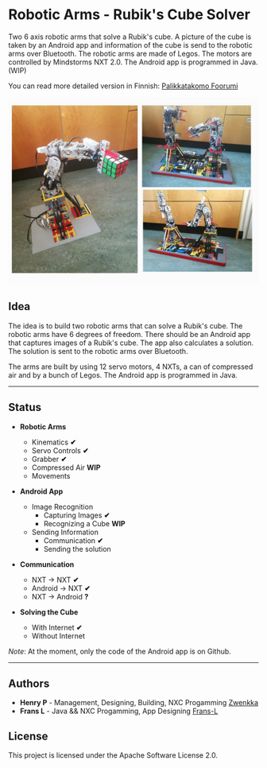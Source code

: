# Robotic Arms - Rubik's Cube Solver

Two 6 axis robotic arms that solve a Rubik's cube. A picture of the cube is taken by an Android app and information of the cube is send to the robotic arms over Bluetooth. The robotic arms are made of Legos. The motors are controlled by Mindstorms NXT 2.0. The Android app is programmed in Java. (WIP) 

You can read more detailed version in Finnish: [Palikkatakomo Foorumi](http://www.palikkatakomo.org/forum/read.php?4,38848)

<p align="center">
  <img src="https://github.com/Frans-L/RobotArm-RubiksSolver/blob/master/Pictures/arms.jpg?raw=true" alt="A picture of the robots arms"/>
</p>

## Idea

The idea is to build two robotic arms that can solve a Rubik's cube. The robotic arms have 6 degrees of freedom. There should be an Android app that captures images of a Rubik's cube. The app also calculates a solution. The solution is sent to the robotic arms over Bluetooth.

The arms are built by using 12 servo motors, 4 NXTs, a can of compressed air and by a bunch of Legos. The Android app is programmed in Java.

---

## Status

* **Robotic Arms**
    * Kinematics **✔**
    * Servo Controls **✔**
    * Grabber **✔**
    * Compressed Air **WIP**
    * Movements  

* **Android App**
    * Image Recognition
        * Capturing Images **✔**
        * Recognizing a Cube **WIP**
    * Sending Information
        * Communication **✔**
        * Sending the solution

* **Communication**
    * NXT -> NXT **✔**
    * Android -> NXT **✔**
    * NXT -> Android **?**

* **Solving the Cube**
    * With Internet **✔**
    * Without Internet 


*Note*: At the moment, only the code of the Android app is on Github.

---

## Authors

* **Henry P** - Management, Designing, Building, NXC Progamming [Zwenkka](https://github.com/Zwenkka)
* **Frans L** - Java && NXC Progamming, App Designing [Frans-L](https://github.com/Frans-L)


## License

This project is licensed under the Apache Software License 2.0.
